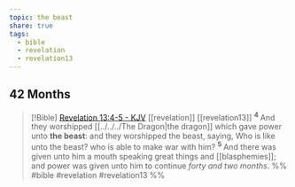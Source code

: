 ```yaml
---
topic: the beast
share: true
tags:
  - bible
  - revelation
  - revelation13
---
```




## 42 Months

> [!Bible] [Revelation 13:4-5 - KJV](https://bible-api.com/rev+13:4-5?translation=kjv) [[revelation]] [[revelation13]]
>  <sup> **4** </sup>And they worshipped [[../../../The Dragon|the dragon]] which gave power unto **the beast**: and they worshipped the beast, saying, Who is like unto the beast? who is able to make war with him? <sup> **5** </sup>And there was given unto him a mouth speaking great things and [[blasphemies]]; and power was given unto him to continue *forty and  two months*.
 %% #bible #revelation #revelation13 %%

